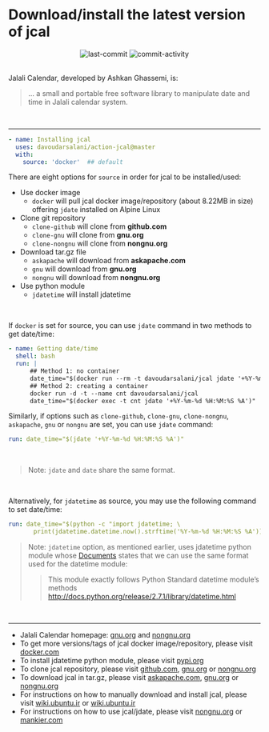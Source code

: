 # Download/install the latest version of jcal
<div align='center'>
<img alt='last-commit' src='https://img.shields.io/github/last-commit/davoudarsalani/action-jcal?&labelColor=black&color=grey&style=flat'>
<img alt='commit-activity' src='https://img.shields.io/github/commit-activity/m/davoudarsalani/action-jcal?&labelColor=black&color=grey&style=flat'>
</div>
<br>

Jalali Calendar, developed by Ashkan Ghassemi, is:
> ... a small and portable free software library to manipulate date and time in Jalali calendar system.
<br>

---
```yml
- name: Installing jcal
  uses: davoudarsalani/action-jcal@master
  with:
    source: 'docker'  ## default
```
There are eight options for `source` in order for jcal to be installed/used:
* Use docker image
  * `docker` will pull jcal docker image/repository (about 8.22MB in size) offering `jdate` installed on Alpine Linux
* Clone git repository
  * `clone-github` will clone from __github.com__
  * `clone-gnu` will clone from __gnu.org__
  * `clone-nongnu` will clone from __nongnu.org__
* Download tar.gz file
  * `askapache` will download from __askapache.com__ 
  * `gnu` will download from __gnu.org__
  * `nongnu` will download from __nongnu.org__
* Use python module
  * `jdatetime` will install jdatetime
<br>

If `docker` is set for source, you can use `jdate` command in two methods to get date/time:
```yml
- name: Getting date/time
  shell: bash
  run: |
      ## Method 1: no container
      date_time="$(docker run --rm -t davoudarsalani/jcal jdate '+%Y-%m-%d %H:%M:%S %A')"
      ## Method 2: creating a container
      docker run -d -t --name cnt davoudarsalani/jcal
      date_time="$(docker exec -t cnt jdate '+%Y-%m-%d %H:%M:%S %A')"
```
Similarly, if options such as `clone-github`, `clone-gnu`, `clone-nongnu`, `askapache`, `gnu` or `nongnu` are set, you can use `jdate` command:
```yml
run: date_time="$(jdate '+%Y-%m-%d %H:%M:%S %A')"
```
<br>

> Note: `jdate` and `date` share the same format.
<br>

Alternatively, for `jdatetime` as source, you may use the following command to set date/time:
```yml
run: date_time="$(python -c "import jdatetime; \
       print(jdatetime.datetime.now().strftime('%Y-%m-%d %H:%M:%S %A'))")"
```

> Note: `jdatetime` option, as mentioned earlier, uses jdatetime python module whose [Documents](https://pypi.org/project/jdatetime/) states that we can use the same format used for the datetime module:
>> This module exactly follows Python Standard datetime module’s methods http://docs.python.org/release/2.7.1/library/datetime.html
<br>

---
* Jalali Calendar homepage: [gnu.org](https://www.gnu.org/savannah-checkouts/non-gnu/jcal/) and [nongnu.org](http://www.nongnu.org/jcal/) 
* To get more versions/tags of jcal docker image/repository, please visit [docker.com](https://hub.docker.com/repository/docker/davoudarsalani/jcal)
* To install jdatetime python module, please visit [pypi.org](https://pypi.org/project/jdatetime/)
* To clone jcal repository, please visit [github.com](https://github.com/ashkang/jcal), [gnu.org](http://git.savannah.gnu.org/cgit/jcal.git) or [nongnu.org](http://savannah.nongnu.org/git/?group=jcal)
* To download jcal in tar.gz, please visit [askapache.com](http://nongnu.askapache.com/jcal/), [gnu.org](http://download-mirror.savannah.gnu.org/releases/jcal/) or [nongnu.org](http://download.savannah.nongnu.org/releases/jcal/)
* For instructions on how to manually download and install jcal, please visit [wiki.ubuntu.ir](https://wiki.ubuntu.ir/wiki/Jcal) or [wiki.ubuntu.ir](https://wiki.ubuntu.ir/index.php?title=Jcal&oldid=1300)
* For instructions on how to use jcal/jdate, please visit [nongnu.org](http://www.nongnu.org/jcal/jdate.html) or [mankier.com](https://www.mankier.com/1/jdate)
